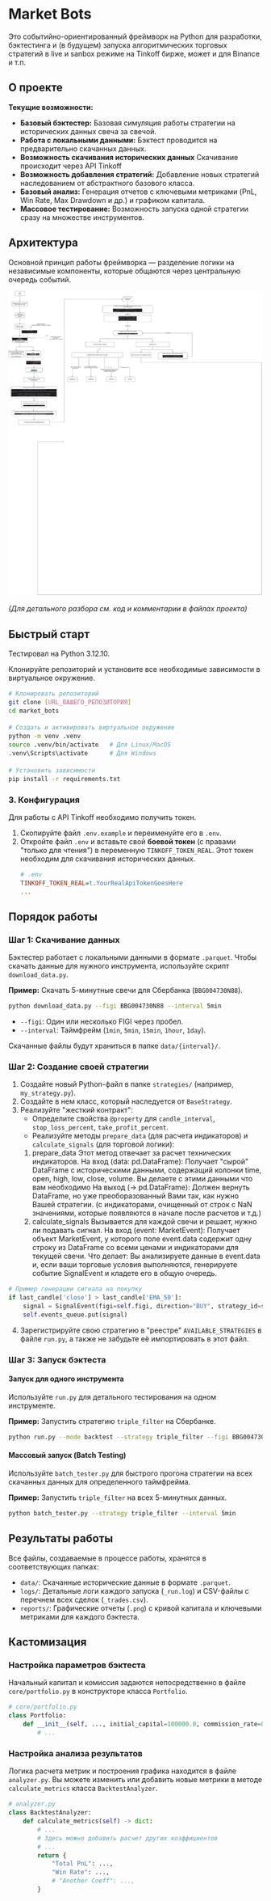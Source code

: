 # Market Bots

Это событийно-ориентированный фреймворк на Python для разработки, бэктестинга и (в будущем) запуска алгоритмических торговых стратегий в live и sanbox режиме на Tinkoff бирже, может и для Binance и т.п.

## О проекте


**Текущие возможности:**
*   **Базовый бэктестер:** Базовая симуляция работы стратегии на исторических данных свеча за свечой.
*   **Работа с локальными данными:** Бэктест проводится на предварительно скачанных данных.
*   **Возможность скачивания исторических данных** Скачивание происходит через API Tinkoff
*   **Возможность добавления стратегий:** Добавление новых стратегий наследованием от абстрактного базового класса.
*   **Базовый анализ:** Генерация отчетов с ключевыми метриками (PnL, Win Rate, Max Drawdown и др.) и графиком капитала.
*   **Массовое тестирование:** Возможность запуска одной стратегии сразу на множестве инструментов.


## Архитектура

Основной принцип работы фреймворка — разделение логики на независимые компоненты, которые общаются через центральную очередь событий.

![Схема архитектуры](docs/WorkFlow.png)

*(Для детального разбора см. код и комментарии в файлах проекта)*

## Быстрый старт

Тестировал на Python 3.12.10.

Клонируйте репозиторий и установите все необходимые зависимости в виртуальное окружение.

```bash
# Клонировать репозиторий
git clone [URL_ВАШЕГО_РЕПОЗИТОРИЯ]
cd market_bots

# Создать и активировать виртуальное окружение
python -m venv .venv
source .venv/bin/activate  	# Для Linux/MacOS
.venv\Scripts\activate   	# Для Windows

# Установить зависимости
pip install -r requirements.txt
```

### 3. Конфигурация

Для работы с API Tinkoff необходимо получить токен.

1.  Скопируйте файл `.env.example` и переименуйте его в `.env`.
2.  Откройте файл `.env` и вставьте свой **боевой токен** (с правами "только для чтения") в переменную `TINKOFF_TOKEN_REAL`. Этот токен необходим для скачивания исторических данных.
    ```ini
    # .env
    TINKOFF_TOKEN_REAL=t.YourRealApiTokenGoesHere
    ...
    ```

## Порядок работы

### Шаг 1: Скачивание данных

Бэктестер работает с локальными данными в формате `.parquet`. Чтобы скачать данные для нужного инструмента, используйте скрипт `download_data.py`.

**Пример:** Скачать 5-минутные свечи для Сбербанка (`BBG004730N88`).
```bash
python download_data.py --figi BBG004730N88 --interval 5min
```
*   `--figi`: Один или несколько FIGI через пробел.
*   `--interval`: Таймфрейм (`1min`, `5min`, `15min`, `1hour`, `1day`).

Скачанные файлы будут храниться в папке `data/{interval}/`.

### Шаг 2: Создание своей стратегии

1.  Создайте новый Python-файл в папке `strategies/` (например, `my_strategy.py`).
2.  Создайте в нем класс, который наследуется от `BaseStrategy`.
3.  Реализуйте "жесткий контракт":
    *   Определите свойства `@property` для `candle_interval`, `stop_loss_percent`, `take_profit_percent`.
    *   Реализуйте методы `prepare_data` (для расчета индикаторов) и `calculate_signals` (для торговой логики):
	1) prepare_data
	Этот метод отвечает за расчет технических индикаторов.
	На вход (data: pd.DataFrame): Получает "сырой" DataFrame с историческими данными, содержащий колонки time, open, high, low, close, volume.
	Вы делаете с этими данными что вам необходимо
	На выход (-> pd.DataFrame): Должен вернуть DataFrame, но уже преоборазованный Вами так, как нужно Вашей стратегии. (с индикаторами, очищенный от строк с NaN значениями, которые появляются в начале после расчетов и т.д.)
	2) calculate_signals
	Вызывается для каждой свечи и решает, нужно ли подавать сигнал.
	На вход (event: MarketEvent): Получает объект MarketEvent, у которого поле event.data содержит одну строку из DataFrame со всеми ценами и индикаторами для текущей свечи.
	Что делает: Вы анализируете данные в event.data и, если ваши торговые условия выполняются, генерируете событие SignalEvent и кладете его в общую очередь.
```python
# Пример генерации сигнала на покупку
if last_candle['close'] > last_candle['EMA_50']:
    signal = SignalEvent(figi=self.figi, direction="BUY", strategy_id=self.name)
    self.events_queue.put(signal)
```

4.  Зарегистрируйте свою стратегию в "реестре" `AVAILABLE_STRATEGIES` в файле `run.py`, а также не забудьте её импортировать в этот файл.

### Шаг 3: Запуск бэктеста

#### Запуск для одного инструмента

Используйте `run.py` для детального тестирования на одном инструменте.

**Пример:** Запустить стратегию `triple_filter` на Сбербанке.
```bash
python run.py --mode backtest --strategy triple_filter --figi BBG004730N88```
```
#### Массовый запуск (Batch Testing)

Используйте `batch_tester.py` для быстрого прогона стратегии на всех скачанных данных для определенного таймфрейма.

**Пример:** Запустить `triple_filter` на всех 5-минутных данных.
```bash
python batch_tester.py --strategy triple_filter --interval 5min
```

## Результаты работы

Все файлы, создаваемые в процессе работы, хранятся в соответствующих папках:

*   `data/`: Скачанные исторические данные в формате `.parquet`.
*   `logs/`: Детальные логи каждого запуска (`_run.log`) и CSV-файлы с перечнем всех сделок (`_trades.csv`).
*   `reports/`: Графические отчеты (`.png`) с кривой капитала и ключевыми метриками для каждого бэктеста.

## Кастомизация

### Настройка параметров бэктеста

Начальный капитал и комиссия задаются непосредственно в файле `core/portfolio.py` в конструкторе класса `Portfolio`.

```python
# core/portfolio.py
class Portfolio:
    def __init__(self, ..., initial_capital=100000.0, commission_rate=0.0005):
        # ...
```

### Настройка анализа результатов

Логика расчета метрик и построения графика находится в файле `analyzer.py`. Вы можете изменить или добавить новые метрики в методе `calculate_metrics` класса `BacktestAnalyzer`.

```python
# analyzer.py
class BacktestAnalyzer:
    def calculate_metrics(self) -> dict:
        # ...
        # Здесь можно добавить расчет других коэффициентов
        # ...
        return {
            "Total PnL": ...,
            "Win Rate": ...,
            # "Another Coeff": ...,
        }
```